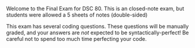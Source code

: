 Welcome to the Final Exam for DSC 80. This is an closed-note exam, but students were allowed a 5 sheets of notes (double-sided)

This exam has several coding questions. These questions will be manually graded, and your answers are *not* expected to be syntactically-perfect! Be careful not to spend too much time perfecting your code.

